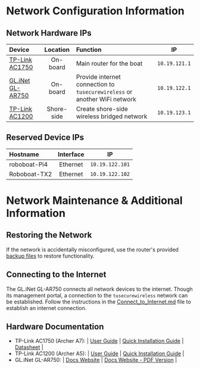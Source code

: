 
# Network Configuration Information #
## Network Hardware IPs ##
| Device             | Location      | Function                                          | IP            |
| :----------------- |:-------------:| :------------------------------------------------ | :------------:|
| [TP-Link AC1750](https://www.tp-link.com/us/home-networking/wifi-router/archer-a7/) | On-board | Main router for the boat | `10.19.121.1`|
| [GL.iNet GL-AR750](https://www.gl-inet.com/products/gl-ar750/) | On-board | Provide internet connection to `tusecurewireless` or another WiFi network | `10.19.122.1` |
| [TP-Link AC1200](https://www.tp-link.com/us/home-networking/wifi-router/archer-a5/) | Shore-side | Create shore-side wireless bridged network | `10.19.123.1` |

## Reserved Device IPs ##
| Hostname             | Interface     | IP              |
| :------------------- |:-------------:| :--------------:|
| roboboat-Pi4         | Ethernet      | `10.19.122.101` |
| Roboboat-TX2         | Ethernet      | `10.19.122.102` |

# Network Maintenance & Additional Information #
## Restoring the Network ##
If the network is accidentally misconfigured, use the router's provided [backup files](RouterBackups/) to restore functionality. 

## Connecting to the Internet ##
The GL.iNet GL-AR750 connects all network devices to the internet. Though its management portal, a connection to the `tusecurewireless` network can be established. Follow the instructions in the [Connect_to_Internet.md](Connect_to_Internet.md) file to establish an internet connection.

## Hardware Documentation ##
* TP-Link AC1750 (Archer A7): | [User Guide](RouterManuals/AC1750A7_UserGuide.pdf) | [Quick Installation Guide](RouterManuals/AC1750A7_QuickInstallationGuide.pdf) | [Datasheet](RouterManuals/AC1750A7_DataSheet.pdf) |
* TP-Link AC1200 (Archer A5): | [User Guide](RouterManuals/AC1200A5_UserGuide.pdf) | [Quick Installation Guide](RouterManuals/AC1200A5_QuickInstallationGuide.pdf) |
* GL.iNet GL-AR750: | [Docs Website](https://docs.gl-inet.com/en/3/setup/travel_ac_router/first-time_setup/) | [Docs Website - PDF Version](RouterManuals/GL-AR750_UserGuide.pdf) | 

